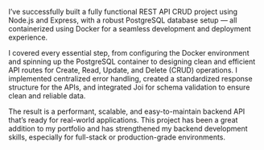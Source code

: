 I’ve successfully built a fully functional REST API CRUD project using Node.js and Express, with a robust PostgreSQL database setup — all containerized using Docker for a seamless development and deployment experience.

I covered every essential step, from configuring the Docker environment and spinning up the PostgreSQL container to designing clean and efficient API routes for Create, Read, Update, and Delete (CRUD) operations. I implemented centralized error handling, created a standardized response structure for the APIs, and integrated Joi for schema validation to ensure clean and reliable data.

The result is a performant, scalable, and easy-to-maintain backend API that’s ready for real-world applications. This project has been a great addition to my portfolio and has strengthened my backend development skills, especially for full-stack or production-grade environments.
